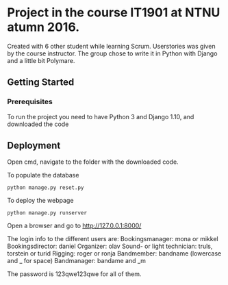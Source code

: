 # Project in the course IT1901 at NTNU atumn 2016. 

Created with 6 other student while learning Scrum. Userstories was given by the course instructor. 
The group chose to write it in Python with Django and a little bit Polymare.

## Getting Started

### Prerequisites

To run the project you need to have Python 3 and Django 1.10, and downloaded the code

## Deployment

Open cmd, navigate to the folder with the downloaded code. 

To populate the database

```
python manage.py reset.py
```

To deploy the webpage

```
python manage.py runserver
```

Open a browser and go to http://127.0.0.1:8000/

The login info to the different users are:
Bookingsmanager: mona or mikkel
Bookingsdirector: daniel
Organizer: olav
Sound- or light technician: truls, torstein or turid
Rigging: roger or ronja
Bandmember: bandname (lowercase and _ for space)
Bandmanager: bandame and _m 

The password is 123qwe123qwe for all of them.


